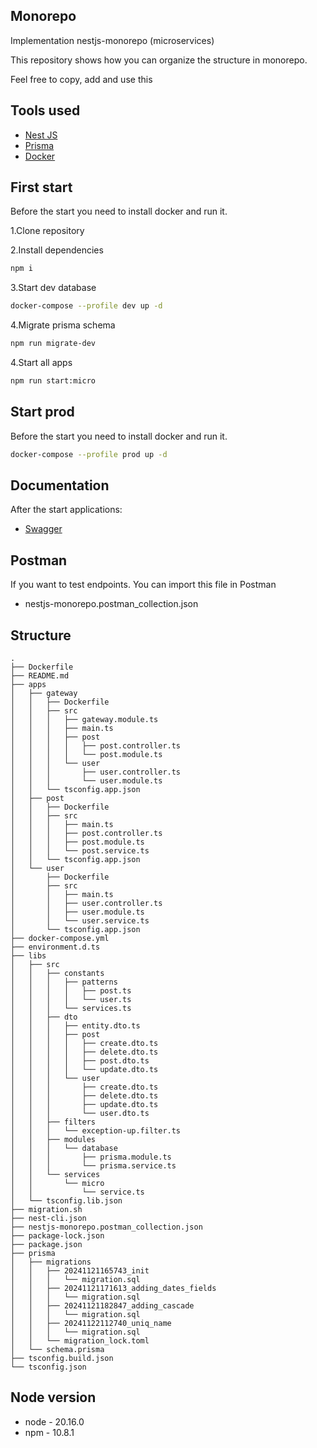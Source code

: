 ## Monorepo

Implementation nestjs-monorepo (microservices)

This repository shows how you can organize the structure in monorepo.

Feel free to copy, add and use this

## Tools used

-  [Nest JS](https://nestjs.com/)
-  [Prisma](https://www.prisma.io/)
-  [Docker](https://www.docker.com/)

## First start

Before the start you need to install docker and run it.

1.Clone repository

2.Install dependencies

```bash
npm i
```

3.Start dev database

```bash
docker-compose --profile dev up -d 
```

4.Migrate prisma schema

```bash
npm run migrate-dev
```

4.Start all apps

```bash
npm run start:micro
```

## Start prod

Before the start you need to install docker and run it.


```bash
docker-compose --profile prod up -d 
```

## Documentation

After the start applications:

-  [Swagger](http://localhost:3000/api-documentation)

## Postman

If you want to test endpoints. You can import this file in Postman

- nestjs-monorepo.postman_collection.json

## Structure

```
.
├── Dockerfile
├── README.md
├── apps
│   ├── gateway
│   │   ├── Dockerfile
│   │   ├── src
│   │   │   ├── gateway.module.ts
│   │   │   ├── main.ts
│   │   │   ├── post
│   │   │   │   ├── post.controller.ts
│   │   │   │   └── post.module.ts
│   │   │   └── user
│   │   │       ├── user.controller.ts
│   │   │       └── user.module.ts
│   │   └── tsconfig.app.json
│   ├── post
│   │   ├── Dockerfile
│   │   ├── src
│   │   │   ├── main.ts
│   │   │   ├── post.controller.ts
│   │   │   ├── post.module.ts
│   │   │   └── post.service.ts
│   │   └── tsconfig.app.json
│   └── user
│       ├── Dockerfile
│       ├── src
│       │   ├── main.ts
│       │   ├── user.controller.ts
│       │   ├── user.module.ts
│       │   └── user.service.ts
│       └── tsconfig.app.json
├── docker-compose.yml
├── environment.d.ts
├── libs
│   ├── src
│   │   ├── constants
│   │   │   ├── patterns
│   │   │   │   ├── post.ts
│   │   │   │   └── user.ts
│   │   │   └── services.ts
│   │   ├── dto
│   │   │   ├── entity.dto.ts
│   │   │   ├── post
│   │   │   │   ├── create.dto.ts
│   │   │   │   ├── delete.dto.ts
│   │   │   │   ├── post.dto.ts
│   │   │   │   └── update.dto.ts
│   │   │   └── user
│   │   │       ├── create.dto.ts
│   │   │       ├── delete.dto.ts
│   │   │       ├── update.dto.ts
│   │   │       └── user.dto.ts
│   │   ├── filters
│   │   │   └── exception-up.filter.ts
│   │   ├── modules
│   │   │   └── database
│   │   │       ├── prisma.module.ts
│   │   │       └── prisma.service.ts
│   │   └── services
│   │       └── micro
│   │           └── service.ts
│   └── tsconfig.lib.json
├── migration.sh
├── nest-cli.json
├── nestjs-monorepo.postman_collection.json
├── package-lock.json
├── package.json
├── prisma
│   ├── migrations
│   │   ├── 20241121165743_init
│   │   │   └── migration.sql
│   │   ├── 20241121171613_adding_dates_fields
│   │   │   └── migration.sql
│   │   ├── 20241121182847_adding_cascade
│   │   │   └── migration.sql
│   │   ├── 20241122112740_uniq_name
│   │   │   └── migration.sql
│   │   └── migration_lock.toml
│   └── schema.prisma
├── tsconfig.build.json
└── tsconfig.json

```

## Node version

- node - 20.16.0
- npm - 10.8.1

